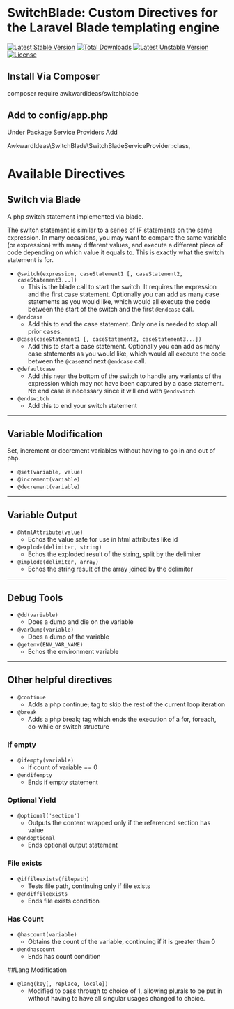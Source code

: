 # SwitchBlade: Custom Directives for the Laravel Blade templating engine

[![Latest Stable Version](https://poser.pugx.org/awkwardideas/switchblade/v/stable)](https://packagist.org/packages/awkwardideas/switchblade)
[![Total Downloads](https://poser.pugx.org/awkwardideas/switchblade/downloads)](https://packagist.org/packages/awkwardideas/switchblade)
[![Latest Unstable Version](https://poser.pugx.org/awkwardideas/switchblade/v/unstable)](https://packagist.org/packages/awkwardideas/switchblade)
[![License](https://poser.pugx.org/awkwardideas/switchblade/license)](https://packagist.org/packages/awkwardideas/switchblade)

## Install Via Composer

composer require awkwardideas/switchblade

## Add to config/app.php

Under Package Service Providers Add

AwkwardIdeas\SwitchBlade\SwitchBladeServiceProvider::class,


# Available Directives

## Switch via Blade
A php switch statement implemented via blade. 

The switch statement is similar to a series of IF statements on the same expression. In many occasions, you may want to compare the same variable (or expression) with many different values, and execute a different piece of code depending on which value it equals to. This is exactly what the switch statement is for.

* ```@switch(expression, caseStatement1 [, caseStatement2, caseStatement3...])```
  * This is the blade call to start the switch. It requires the expression and the first case statement. Optionally you can add as many case statements as you would like, which would all execute the code between the start of the switch and the first ```@endcase``` call.
* ```@endcase```
  * Add this to end the case statement.  Only one is needed to stop all prior cases.
* ```@case(caseStatement1 [, caseStatement2, caseStatement3...])```
  * Add this to start a case statement. Optionally you can add as many case statements as you would like, which would all execute the code between the ```@case```and next ```@endcase``` call.
* ```@defaultcase```
  * Add this near the bottom of the switch to handle any variants of the expression which may not have been captured by a case statement. No end case is necessary since it will end with ```@endswitch``` 
* ```@endswitch```
  * Add this to end your switch statement
  
---

## Variable Modification
Set, increment or decrement variables without having to go in and out of php.
* ```@set(variable, value)```
* ```@increment(variable)```
* ```@decrement(variable)```

---

## Variable Output
* ```@htmlAttribute(value)```
  * Echos the value safe for use in html attributes like id
* ```@explode(delimiter, string)```
  * Echos the exploded result of the string, split by the delimiter
* ```@implode(delimiter, array)```
  * Echos the string result of the array joined by the delimiter

---

## Debug Tools
* ```@dd(variable)```
  * Does a dump and die on the variable
* ```@varDump(variable)```
  * Does a dump of the variable
* ```@getenv(ENV_VAR_NAME)```
  * Echos the environment variable

---

## Other helpful directives
* ```@continue```
  * Adds a php continue; tag to skip the rest of the current loop iteration
* ```@break```
  * Adds a php break; tag which ends the execution of a for, foreach, do-while or switch structure
  
  
### If empty  
* ```@ifempty(variable)```
  * If count of variable == 0
* ```@endifempty```
  * Ends if empty statement

### Optional Yield
* ```@optional('section')```
  * Outputs the content wrapped only if the referenced section has value
* ```@endoptional```
  * Ends optional output statement
  
### File exists
* ```@iffileexists(filepath)```
  * Tests file path, continuing only if file exists
* ```@endiffileexists```
  * Ends file exists condition

### Has Count
* ```@hascount(variable)```
  * Obtains the count of the variable, continuing if it is greater than 0
* ```@endhascount```
  * Ends has count condition
  
##Lang Modification
* ```@lang(key[, replace, locale])```
  * Modified to pass through to choice of 1, allowing plurals to be put in without having to have all singular usages changed to choice.